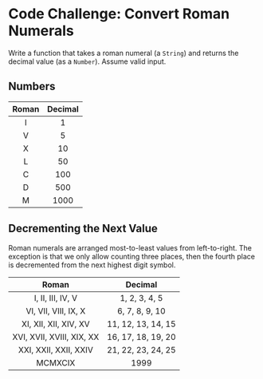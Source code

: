Code Challenge: Convert Roman Numerals
===

Write a function that takes a roman numeral (a `String`) and returns the decimal value (as a `Number`). Assume valid input.

## Numbers

Roman | Decimal
:--:|:--:
I | 1
V | 5
X | 10
L | 50
C | 100
D | 500
M | 1000

## Decrementing the Next Value

Roman numerals are arranged most-to-least values from left-to-right. The exception
is that we only allow counting three places, then the fourth place is decremented from the next highest digit symbol.

Roman | Decimal
:--:|:--:
I, II, III, IV, V | 1, 2, 3, 4, 5
VI, VII, VIII, IX, X | 6, 7, 8, 9, 10
XI, XII, XII, XIV, XV | 11, 12, 13, 14, 15
XVI, XVII, XVIII, XIX, XX | 16, 17, 18, 19, 20
XXI, XXII, XXII, XXIV | 21, 22, 23, 24, 25
MCMXCIX | 1999